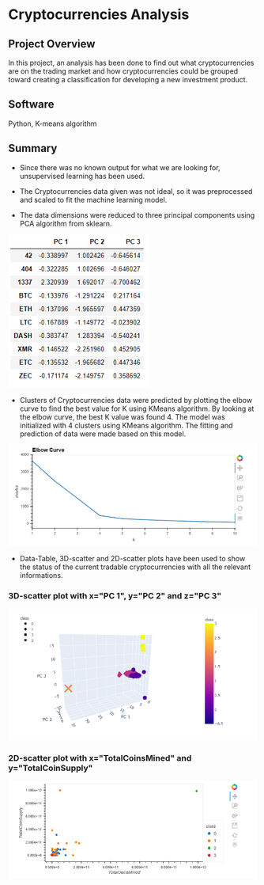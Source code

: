 # Cryptocurrencies Analysis

## Project Overview
In this project, an analysis has been done to find out what cryptocurrencies are on the trading market
and how cryptocurrencies could be grouped toward creating a classification for developing a new 
investment product. 

## Software
Python, K-means algorithm

## Summary
- Since there was no known output for what we are looking for, unsupervised learning has been used. 

- The Cryptocurrencies data given was not ideal, so it was preprocessed and scaled to fit the machine learning model. 

- The data dimensions were reduced to three principal components using PCA algorithm from sklearn.

![alt text](Images/pca_table.png)

- Clusters of Cryptocurrencies data were predicted by plotting the elbow curve to find the best value for K 
	using KMeans algorithm. By looking at the elbow curve, the best K value was found 4. The model was initialized 
	with 4 clusters using KMeans algorithm. The fitting and prediction of data were made based on this model.

![alt text](Images/elbow_curve.png)

- Data-Table, 3D-scatter and 2D-scatter plots have been used to show the status of the current tradable 
	cryptocurrencies with all the relevant informations.

### 3D-scatter plot with x="PC 1", y="PC 2" and z="PC 3"

![alt text](Images/3D_scatter_crypto.png)

### 2D-scatter plot with x="TotalCoinsMined" and y="TotalCoinSupply"

![alt text](Images/2D_scatter_crypto.png)